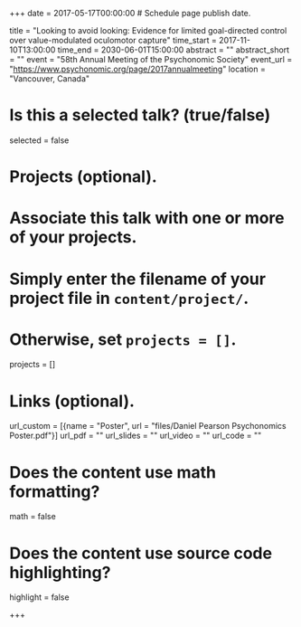 +++
date = 2017-05-17T00:00:00  # Schedule page publish date.

title = "Looking to avoid looking: Evidence for limited goal-directed control over value-modulated oculomotor capture"
time_start = 2017-11-10T13:00:00
time_end = 2030-06-01T15:00:00
abstract = ""
abstract_short = ""
event = "58th Annual Meeting of the Psychonomic Society"
event_url = "https://www.psychonomic.org/page/2017annualmeeting"
location = "Vancouver, Canada"

# Is this a selected talk? (true/false)
selected = false

# Projects (optional).
#   Associate this talk with one or more of your projects.
#   Simply enter the filename of your project file in `content/project/`.
#   Otherwise, set `projects = []`.
projects = []

# Links (optional).
url_custom = [{name = "Poster", url = "files/Daniel Pearson Psychonomics Poster.pdf"}]
url_pdf = ""
url_slides = ""
url_video = ""
url_code = ""

# Does the content use math formatting?
math = false

# Does the content use source code highlighting?
highlight = false


+++
